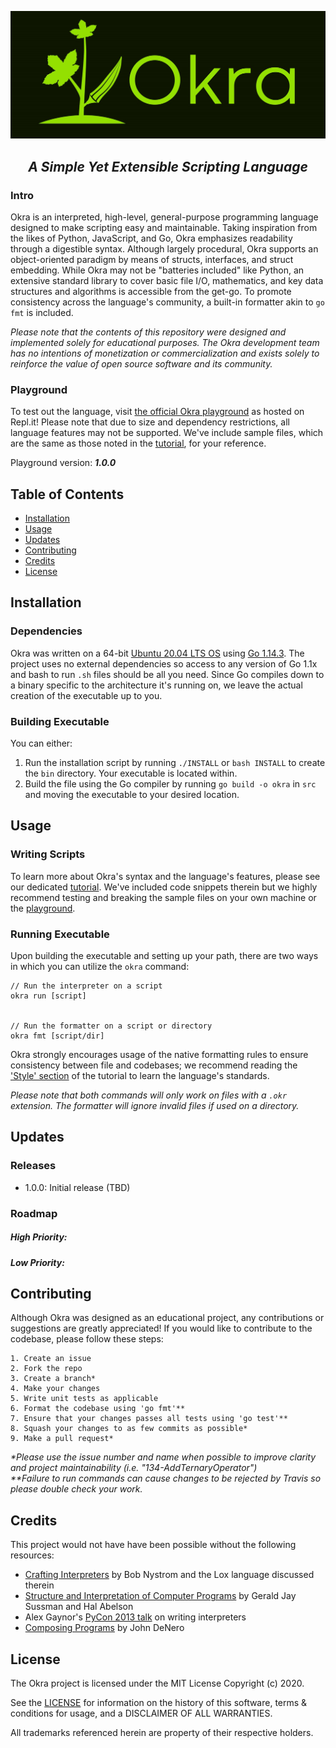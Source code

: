 ![Okra logo](img/logo.jpg)
<h2 align="center"><i>A Simple Yet Extensible Scripting Language</i></h2>

### Intro
Okra is an interpreted, high-level, general-purpose programming language designed to make scripting easy and maintainable. Taking inspiration from the likes of Python, JavaScript, and Go, Okra emphasizes readability through a digestible syntax. Although largely procedural, Okra supports an object-oriented paradigm by means of structs, interfaces, and struct embedding. While Okra may not be "batteries included" like Python, an extensive standard library to cover basic file I/O, mathematics, and key data structures and algorithms is accessible from the get-go. To promote consistency across the language's community, a built-in formatter akin to `go fmt` is included.

<i>Please note that the contents of this repository were designed and implemented solely for educational purposes. The Okra development team has no intentions of monetization or commercialization and exists solely to reinforce the value of open source software and its community.</i>

### Playground
To test out the language, visit [the official Okra playground](https://repl.it/@ChetanKini/OkraPlayground) as hosted on Repl.it! Please note that due to size and dependency restrictions, all language features may not be supported. We've include sample files, which are the same as those noted in the [tutorial](https://github.com/cdkini/Okra/tree/master/tutorial), for your reference.

Playground version: <b><i>1.0.0</i></b>


## Table of Contents
- [Installation](#Installation)
- [Usage](#Usage)
- [Updates](#Updates)
- [Contributing](#Contributing)
- [Credits](#Credits)
- [License](#License)


## Installation


### Dependencies
Okra was written on a 64-bit [Ubuntu 20.04 LTS OS](https://releases.ubuntu.com/20.04/) using [Go 1.14.3](https://golang.org/dl/). The project uses no external dependencies so access to any version of Go 1.1x and bash to run `.sh` files should be all you need. Since Go compiles down to a binary specific to the architecture it's running on, we leave the actual creation of the executable up to you.

### Building Executable
You can either:
1. Run the installation script by running `./INSTALL` or `bash INSTALL` to create the `bin` directory. Your executable is located within.
2. Build the file using the Go compiler by running `go build -o okra` in `src` and moving the executable to your desired location.


## Usage


### Writing Scripts
To learn more about Okra's syntax and the language's features, please see our dedicated [tutorial](https://github.com/cdkini/Okra/tree/master/tutorial). We've included code snippets therein but we highly recommend testing and breaking the sample files on your own machine or the [playground](https://repl.it/@ChetanKini/OkraPlayground).


### Running Executable
Upon building the executable and setting up your path, there are two ways in which you can utilize the `okra` command:

```
// Run the interpreter on a script
okra run [script]


// Run the formatter on a script or directory
okra fmt [script/dir]
```

Okra strongly encourages usage of the native formatting rules to ensure consistency between file and codebases; we recommend reading the ['Style' section](https://github.com/cdkini/Okra/tree/master/tutorial#style) of the tutorial to learn the language's standards.

<i>Please note that both commands will only work on files with a `.okr` extension. The formatter will ignore invalid files if used on a directory.</i>


## Updates
### Releases
- 1.0.0: Initial release (TBD)
### Roadmap
##### High Priority:
##### Low Priority:


## Contributing
Although Okra was designed as an educational project, any contributions or suggestions are greatly appreciated! If you would like to contribute to the codebase, please follow these steps:

```
1. Create an issue 
2. Fork the repo
3. Create a branch*
4. Make your changes
5. Write unit tests as applicable
6. Format the codebase using 'go fmt'**
7. Ensure that your changes passes all tests using 'go test'**
8. Squash your changes to as few commits as possible*
9. Make a pull request*
```
<i>*Please use the issue number and name when possible to improve clarity and project maintainability (i.e. "134-AddTernaryOperator")<br></i>
<i>**Failure to run commands can cause changes to be rejected by Travis so please double check your work.</i>


## Credits
This project would not have have been possible without the following resources: 
- [Crafting Interpreters](https://craftinginterpreters.com/) by Bob Nystrom and the Lox language discussed therein
- [Structure and Interpretation of Computer Programs](https://mitpress.mit.edu/sites/default/files/sicp/full-text/book/book.html) by Gerald Jay Sussman and Hal Abelson
- Alex Gaynor's [PyCon 2013 talk](https://www.youtube.com/watch?v=LCslqgM48D4) on writing interpreters
- [Composing Programs](https://composingprograms.com/) by John DeNero


## License
The Okra project is licensed under the MIT License Copyright (c) 2020.

See the [LICENSE](https://github.com/cdkini/Okra/blob/master/LICENSE) for information on the history of this software, terms & conditions for usage, and a DISCLAIMER OF ALL WARRANTIES.

All trademarks referenced herein are property of their respective holders.
